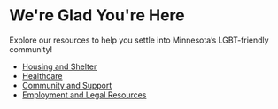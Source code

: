 # We're Glad You're Here

Explore our resources to help you settle into Minnesota’s LGBT-friendly community!

- [Housing and Shelter](housing.md)
- [Healthcare](healthcare.md)
- [Community and Support](community.md)
- [Employment and Legal Resources](employment.md)

